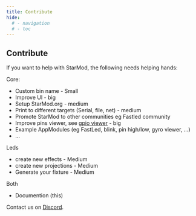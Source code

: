 ```yaml
---
title: Contribute
hide:
  # - navigation
  # - toc
---
```


## Contribute

If you want to help with StarMod, the following needs helping hands:

Core:

* Custom bin name - Small
* Improve UI - big
* Setup StarMod.org - medium
* Print to different targets (Serial, file, net) - medium
* Promote StarMod to other communities eg Fastled community
* Improve pins viewer, see [gpio viewer](https://github.com/thelastoutpostworkshop/gpio_viewer/issues/110) - big
* Example AppModules (eg FastLed, blink, pin high/low, gyro viewer, ...)
* ...

Leds

* create new effects - Medium
* create new projections - Medium
* Generate your fixture - Medium

Both

* Documention (this)

Contact us on [Discord](https://discord.gg/VGDGGX8qvQ).
